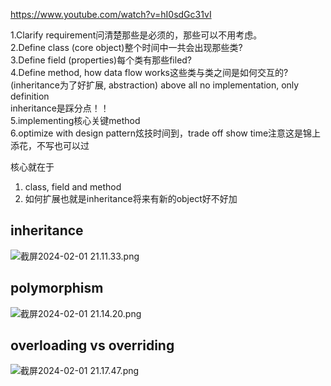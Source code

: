https://www.youtube.com/watch?v=hI0sdGc31vI

1.Clarify requirement问清楚那些是必须的，那些可以不用考虑。  
2.Define class (core object)整个时间中一共会出现那些类?    
3.Define field (properties)每个类有那些filed?   
4.Define method, how data flow works这些类与类之间是如何交互的?   
(inheritance为了好扩展, abstraction) above all no implementation, only definition     
inheritance是踩分点！！   
5.implementing核心关键method      
6.optimize with design pattern炫技时间到，trade off show time注意这是锦上添花，不写也可以过     

核心就在于
1. class, field and method    
2. 如何扩展也就是inheritance将来有新的object好不好加


## inheritance

![截屏2024-02-01 21.11.33.png](https://img.xwyue.com/i/2024/02/02/65bc090eda52c.png)


## polymorphism

![截屏2024-02-01 21.14.20.png](https://img.xwyue.com/i/2024/02/02/65bc09b7b7deb.png)

## overloading vs overriding
![截屏2024-02-01 21.17.47.png](https://img.xwyue.com/i/2024/02/02/65bc0a8158509.png)
